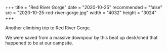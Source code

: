 +++
title = "Red River Gorge"
date = "2020-10-25"
recommended = "false"
src = "2020-10-25-red-river-gorge.jpg"
width = "4032"
height = "3024"
+++

Another climbing trip to Red River Gorge.

We were saved from a massive downpour by this beat up deck/shed that happened to be at our campsite.

